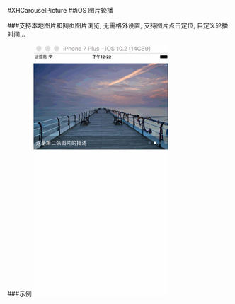 #XHCarouselPicture
##iOS 图片轮播

###支持本地图片和网页图片浏览, 无需格外设置, 支持图片点击定位, 自定义轮播时间...

###示例
![image](https://raw.githubusercontent.com/Mill0/XHCarouselPicture/master/1.gif) 
